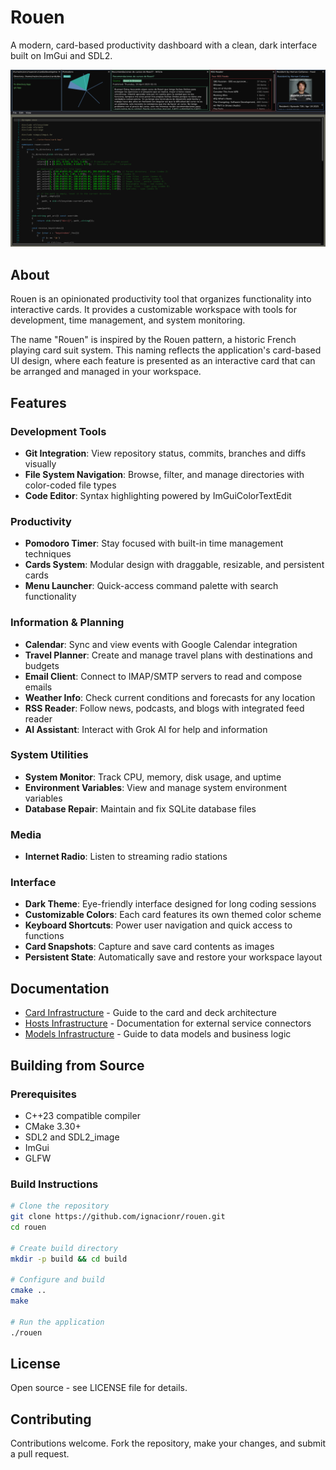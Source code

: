 # Rouen

A modern, card-based productivity dashboard with a clean, dark interface built on ImGui and SDL2.

![Rouen Dashboard](img/screenshot.png)

## About

Rouen is an opinionated productivity tool that organizes functionality into interactive cards. It provides a customizable workspace with tools for development, time management, and system monitoring.

The name "Rouen" is inspired by the Rouen pattern, a historic French playing card suit system. This naming reflects the application's card-based UI design, where each feature is presented as an interactive card that can be arranged and managed in your workspace.

## Features

### Development Tools
- **Git Integration**: View repository status, commits, branches and diffs visually
- **File System Navigation**: Browse, filter, and manage directories with color-coded file types
- **Code Editor**: Syntax highlighting powered by ImGuiColorTextEdit

### Productivity
- **Pomodoro Timer**: Stay focused with built-in time management techniques
- **Cards System**: Modular design with draggable, resizable, and persistent cards
- **Menu Launcher**: Quick-access command palette with search functionality

### Information & Planning
- **Calendar**: Sync and view events with Google Calendar integration
- **Travel Planner**: Create and manage travel plans with destinations and budgets
- **Email Client**: Connect to IMAP/SMTP servers to read and compose emails
- **Weather Info**: Check current conditions and forecasts for any location
- **RSS Reader**: Follow news, podcasts, and blogs with integrated feed reader
- **AI Assistant**: Interact with Grok AI for help and information

### System Utilities
- **System Monitor**: Track CPU, memory, disk usage, and uptime
- **Environment Variables**: View and manage system environment variables
- **Database Repair**: Maintain and fix SQLite database files

### Media
- **Internet Radio**: Listen to streaming radio stations

### Interface
- **Dark Theme**: Eye-friendly interface designed for long coding sessions
- **Customizable Colors**: Each card features its own themed color scheme
- **Keyboard Shortcuts**: Power user navigation and quick access to functions
- **Card Snapshots**: Capture and save card contents as images
- **Persistent State**: Automatically save and restore your workspace layout

## Documentation

- [Card Infrastructure](src/cards/README.md) - Guide to the card and deck architecture
- [Hosts Infrastructure](src/hosts/README.md) - Documentation for external service connectors
- [Models Infrastructure](src/models/README.md) - Guide to data models and business logic

## Building from Source

### Prerequisites

- C++23 compatible compiler
- CMake 3.30+
- SDL2 and SDL2_image
- ImGui
- GLFW

### Build Instructions

```bash
# Clone the repository
git clone https://github.com/ignacionr/rouen.git
cd rouen

# Create build directory
mkdir -p build && cd build

# Configure and build
cmake ..
make

# Run the application
./rouen
```

## License

Open source - see LICENSE file for details.

## Contributing

Contributions welcome. Fork the repository, make your changes, and submit a pull request.